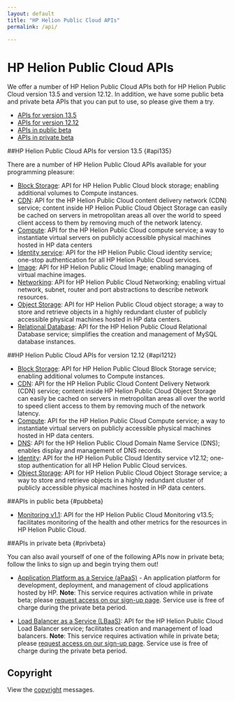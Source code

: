 ```yaml
---
layout: default
title: "HP Helion Public Cloud APIs"
permalink: /api/

---
```

# HP Helion Public Cloud APIs

We offer a number of HP Helion Public Cloud APIs both for HP Helion Public Cloud version 13.5 and version 12.12. In addition, we have some public beta and private beta APIs that you can put to use, so please give them a try.

* [APIs for version 13.5](#api135)
* [APIs for version 12.12](#api1212)
* [APIs in public beta](#pubbeta)
* [APIs in private beta](#privbeta)


##HP Helion Public Cloud APIs for version 13.5 {#api135}

There are a number of HP Helion Public Cloud APIs available for your programming pleasure: 

* [Block Storage](/api/v13/block-storage/): API for HP Helion Public Cloud block storage; enabling additional volumes to Compute instances.
* [CDN](/api/CDN/): API for the HP Helion Public Cloud content delivery network (CDN) service; content inside HP Helion Public Cloud Object Storage can easily be cached on servers in metropolitan areas all over the world to speed client access to them by removing much of the network latency.
* [Compute](/api/v13/compute/): API for the HP Helion Public Cloud compute service; a way to instantiate virtual servers on publicly accessible physical machines hosted in HP data centers
* [Identity service](/api/v13/identity/): API for the HP Helion Public Cloud identity service; one-stop authentication for all HP Helion Public Cloud services.
* [Image](/api/v13/image/): API for HP Helion Public Cloud Image; enabling managing of virtual machine images.
* [Networking](/api/v13/networking/): API for HP Helion Public Cloud Networking; enabling virtual network, subnet, router and port abstractions to describe network resources.
* [Object Storage](/api/object-storage/): API for HP Helion Public Cloud object storage; a way to store and retrieve objects in a highly redundant cluster of publicly accessible physical machines hosted in HP data centers. 
* [Relational Database](/api/v13/dbaas/): API for the HP Helion Public Cloud Relational Database service; simplifies the creation and management of MySQL database instances.


##HP Helion Public Cloud APIs for version 12.12 {#api1212}

* [Block Storage](/api/block-storage/): API for HP Helion Public Cloud Block Storage service; enabling additional volumes to Compute instances.
* [CDN](/api/CDN/): API for the HP Helion Public Cloud Content Delivery Network (CDN) service; content inside HP Helion Public Cloud Object Storage can easily be cached on servers in metropolitan areas all over the world to speed client access to them by removing much of the network latency.
* [Compute](/api/compute/): API for the HP Helion Public Cloud Compute service; a way to instantiate virtual servers on publicly accessible physical machines hosted in HP data centers.
* [DNS](/api/dns/): API for the HP Helion Public Cloud Domain Name Service (DNS); enables display and management of DNS records.
* [Identity](/api/identity/): API for the HP Helion Public Cloud Identity service v12.12; one-stop authentication for all HP Helion Public Cloud services.
* [Object Storage](/api/object-storage/): API for HP Helion Public Cloud Object Storage service; a way to store and retrieve objects in a highly redundant cluster of publicly accessible physical machines hosted in HP data centers.

##APIs in public beta {#pubbeta}

* [Monitoring v1.1](/api/v13/monitoring/): API for the HP Helion Public Cloud Monitoring  v13.5; facilitates monitoring of the health and other metrics for the resources in HP Helion Public Cloud.

##APIs in private beta {#privbeta}

You can also avail yourself of one of the following APIs now in private beta; follow the links to sign up and begin trying them out!

* [Application Platform as a Service (aPaaS)](/apaas/) - An application platform for development, deployment, and management of cloud applications hosted by HP.
  **Note**: This service requires activation while in private beta; please [request access on our sign-up page](http://go.hpcloud.com/PaaS-private-beta-signup). Service use is free of charge during the private beta period.

* [Load Balancer as a Service (LBaaS)](/api/lbaas/): API for the HP Helion Public Cloud Load Balancer service; facilitates creation and management of load balancers.
  **Note**: This service requires activation while in private beta; please [request access on our sign-up page](https://horizon.hpcloud.com/landing/pbr/hpext:lbaas).  Service use is free of charge during the private beta period.	




## Copyright

View the [copyright](/api/v13/copyright/) messages.
